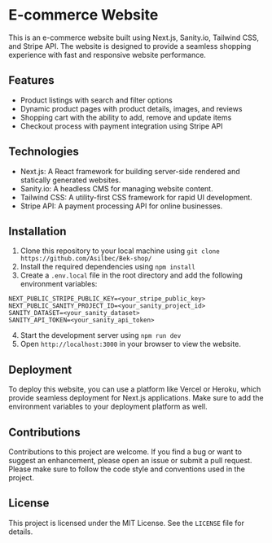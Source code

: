 # E-commerce Website

This is an e-commerce website built using Next.js, Sanity.io, Tailwind CSS, and Stripe API. The website is designed to provide a seamless shopping experience with fast and responsive website performance.

## Features

- Product listings with search and filter options
- Dynamic product pages with product details, images, and reviews
- Shopping cart with the ability to add, remove and update items
- Checkout process with payment integration using Stripe API

## Technologies

- Next.js: A React framework for building server-side rendered and statically generated websites.
- Sanity.io: A headless CMS for managing website content.
- Tailwind CSS: A utility-first CSS framework for rapid UI development.
- Stripe API: A payment processing API for online businesses.

## Installation

1. Clone this repository to your local machine using `git clone https://github.com/Asilbec/Bek-shop/`
2. Install the required dependencies using `npm install`
3. Create a `.env.local` file in the root directory and add the following environment variables:

```
NEXT_PUBLIC_STRIPE_PUBLIC_KEY=<your_stripe_public_key>
NEXT_PUBLIC_SANITY_PROJECT_ID=<your_sanity_project_id>
SANITY_DATASET=<your_sanity_dataset>
SANITY_API_TOKEN=<your_sanity_api_token>
```

4. Start the development server using `npm run dev`
5. Open `http://localhost:3000` in your browser to view the website.

## Deployment

To deploy this website, you can use a platform like Vercel or Heroku, which provide seamless deployment for Next.js applications. Make sure to add the environment variables to your deployment platform as well.

## Contributions

Contributions to this project are welcome. If you find a bug or want to suggest an enhancement, please open an issue or submit a pull request. Please make sure to follow the code style and conventions used in the project.

## License

This project is licensed under the MIT License. See the `LICENSE` file for details.
